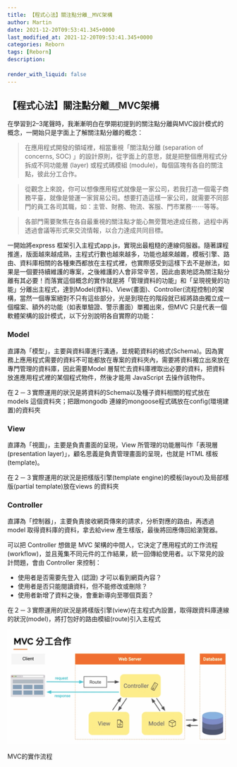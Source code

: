 ```yaml
---
title: 【程式心法】關注點分離＿MVC架構
author: Martin
date: 2021-12-20T09:53:41.345+0000
last_modified_at: 2021-12-20T09:53:41.345+0000
categories: Reborn
tags: [Reborn]
description: 

render_with_liquid: false
---
```


## 【程式心法】關注點分離＿MVC架構

在學習到2–3尾聲時，我漸漸明白在學期初提到的關注點分離與MVC設計模式的概念，一開始只是字面上了解關注點分離的概念：


> 在應用程式開發的領域裡，相當重視「關注點分離 \(separation of concerns, SOC\) 」的設計原則，從字面上的意思，就是把整個應用程式分拆成不同功能層 \(layer\) 或程式碼模組 \(module\)，每個區塊有各自的關注點，彼此分工合作。 





> 從觀念上來說，你可以想像應用程式就像是一家公司，若我打造一個電子商務平臺，就像是營運一家貿易公司。想要打造這樣一家公司，就需要不同部門的員工各司其職，如：主管、財務、物流、客服、門巿業務⋯⋯等等。 





> 各部門需要聚焦在各自最重視的關注點才能心無旁鶩地達成任務，過程中再透過會議等形式來交流情報，以合力達成共同目標。 





一開始將express 框架引入主程式app\.js，實現出最粗糙的連線伺服器。隨著課程推進，版面越來越成熟，主程式行數也越來越多，功能也越來越雜，模板引擎、路由、資料庫相關的各種東西都放在主程式裡，也實際感受到這樣下去不是辦法，如果是一個要持續維護的專案，之後維護的人會非常辛苦，因此由衷地認為關注點分離有其必要！而落實這個概念的實作就是將「管理資料的功能」和「呈現視覺的功能」分離出主程式，達到Model\(資料\)、View\(畫面\)、Controller\(流程控制\)的架構，當然一個專案絕對不只有這些部分，光是到現在的階段就已經將路由獨立成一個檔案、額外的功能（如表單驗證、警示畫面）單獨出來，但MVC 只是代表一個軟體架構的設計模式，以下分別說明各自實際的功能：
### Model

直譯為「模型」，主要與資料庫進行溝通，並規範資料的格式\(Schema\)。因為實務上應用程式需要的資料不可能都放在專案的資料夾內，需要將資料獨立出來放在專門管理的資料庫，因此需要Model 層幫忙去資料庫裡取出必要的資料，把資料放進應用程式裡的某個程式物件，然後才能用 JavaScript 去操作該物件。

在２－３實際運用的狀況是將資料的Schema以及種子資料相關的程式放在models 這個資料夾；把跟mongodb 連線的mongoose程式碼放在config\(環境建置\)的資料夾
### View

直譯為「視圖」，主要是負責畫面的呈現，View 所管理的功能層叫作「表現層 \(presentation layer\)」，顧名思義是負責管理畫面的呈現，也就是 HTML 樣板 \(template\)。

在２－３實際運用的狀況是把樣版引擎\(template engine\)的模板\(layout\)及局部樣版\(partial template\)放在views 的資料夾
### Controller

直譯為「控制器」，主要負責接收網頁傳來的請求，分析對應的路由，再透過model 取得資料庫的資料，拿去給view 產生樣版，最後將回應傳回給瀏覽器。

可以把 Controller 想做是 MVC 架構的中間人，它決定了應用程式的工作流程 \(workflow\)，並且蒐集不同元件的工作結果，統一回傳給使用者。以下常見的設計問題，會由 Controller 來控制：
- 使用者是否需要先登入 \(認證\) 才可以看到網頁內容？
- 使用者是否只能閱讀資料，但不能修改或刪除？
- 使用者新增了資料之後，會重新導向至哪個頁面？


在２－３實際運用的狀況是將樣版引擎\(view\)在主程式內設置，取得跟資料庫連線的狀況\(model\)，將打包好的路由模組\(route\)引入主程式


![MVC的實作流程](/assets/f33b2d86880c/1*n2G-phyPGjy8WdaqVjrOqQ.png)

MVC的實作流程




